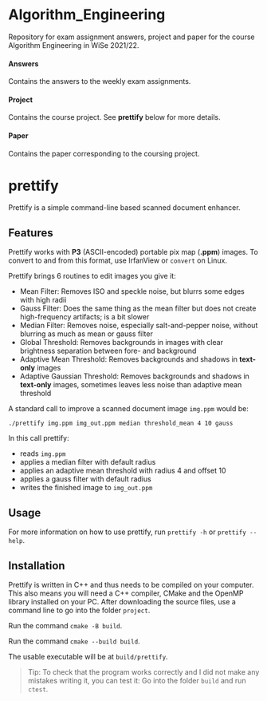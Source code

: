 # Algorithm_Engineering

Repository for exam assignment answers, project and paper for the course Algorithm Engineering in WiSe 2021/22.

#### Answers
Contains the answers to the weekly exam assignments.

#### Project
Contains the course project. See **prettify** below for more details.

#### Paper
Contains the paper corresponding to the coursing project.


# prettify
Prettify is a simple command-line based scanned document enhancer.

## Features
Prettify works with **P3** (ASCII-encoded) portable pix map (**.ppm**) images. To convert to and from this format, use IrfanView or `convert` on Linux.

Prettify brings 6 routines to edit images you give it:
- Mean Filter: Removes ISO and speckle noise, but blurrs some edges with high radii
- Gauss Filter: Does the same thing as the mean filter but does not create high-frequency artifacts; is a bit slower
- Median Filter: Removes noise, especially salt-and-pepper noise, without blurring as much as mean or gauss filter
- Global Threshold: Removes backgrounds in images with clear brightness separation between fore- and background
- Adaptive Mean Threshold: Removes backgrounds and shadows in **text-only** images
- Adaptive Gaussian Threshold: Removes backgrounds and shadows in **text-only** images, sometimes leaves less noise than adaptive mean threshold

A standard call to improve a scanned document image `img.ppm` would be:
```
./prettify img.ppm img_out.ppm median threshold_mean 4 10 gauss
``` 

In this call prettify:
- reads `img.ppm`
- applies a median filter with default radius
- applies an adaptive mean threshold with radius 4 and offset 10
- applies a gauss filter with default radius
- writes the finished image to `img_out.ppm`


## Usage
For more information on how to use prettify, run `prettify -h` or `prettify --help`.

## Installation
Prettify is written in C++ and thus needs to be compiled on your computer. This also means you will need a C++ compiler, CMake and the OpenMP library installed on your PC.
After downloading the source files, use a command line to go into the folder `project`.

Run the command `cmake -B build`.

Run the command `cmake --build build`.

The usable executable will be at `build/prettify`.

> Tip: To check that the program works correctly and I did not make any mistakes writing it, you can test it:
> Go into the folder `build` and run `ctest`.